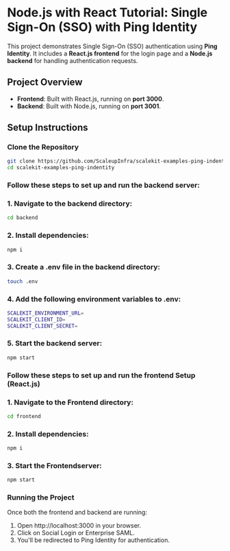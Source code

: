 # Node.js with React Tutorial: Single Sign-On (SSO) with Ping Identity

This project demonstrates Single Sign-On (SSO) authentication using **Ping Identity**.
It includes a **React.js frontend** for the login page and a **Node.js backend** for handling authentication requests.

## Project Overview

- **Frontend**: Built with React.js, running on **port 3000**.
- **Backend**: Built with Node.js, running on **port 3001**.

## Setup Instructions

### **Clone the Repository**

```sh
git clone https://github.com/ScaleupInfra/scalekit-examples-ping-indentity.git
cd scalekit-examples-ping-indentity
```

### **Follow these steps to set up and run the backend server:**

### 1. Navigate to the backend directory:

```sh
cd backend
```

### 2. Install dependencies:

```sh
npm i
```

### 3. Create a .env file in the backend directory:

```sh
touch .env
```

### 4. Add the following environment variables to .env:

```sh
SCALEKIT_ENVIRONMENT_URL=
SCALEKIT_CLIENT_ID=
SCALEKIT_CLIENT_SECRET=
```

### 5. Start the backend server:

```sh
npm start
```

### **Follow these steps to set up and run the frontend Setup (React.js)**

### 1. Navigate to the Frontend directory:

```sh
cd frontend
```

### 2. Install dependencies:

```sh
npm i
```

### 3. Start the Frontendserver:

```sh
npm start
```

### **Running the Project**

Once both the frontend and backend are running:

1. Open http://localhost:3000 in your browser.
2. Click on Social Login or Enterprise SAML.
3. You'll be redirected to Ping Identity for authentication.
